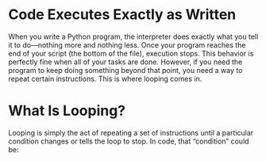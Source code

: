 


<!-- Loops and iterators technical writing, for beggningers to python -->

# Code Executes Exactly as Written
When you write a Python program, the interpreter does exactly what you tell it to do—nothing more and nothing less. Once your program reaches the end of your script (the bottom of the file), execution stops. This behavior is perfectly fine when all of your tasks are done. However, if you need the program to keep doing something beyond that point, you need a way to repeat certain instructions. This is where looping comes in.

# What Is Looping?
Looping is simply the act of repeating a set of instructions until a particular condition changes or tells the loop to stop. In code, that “condition” could be:
